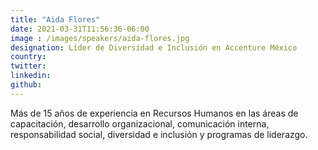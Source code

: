 ```yaml
---
title: "Aida Flores"
date: 2021-03-31T11:56:36-06:00
image : /images/speakers/aida-flores.jpg
designation: Líder de Diversidad e Inclusión en Accenture México
country: 
twitter: 
linkedin: 
github: 
---
```


Más de 15 años de experiencia en Recursos Humanos en las áreas de capacitación, desarrollo organizacional, comunicación interna, responsabilidad social, diversidad e inclusión y programas de liderazgo.  
